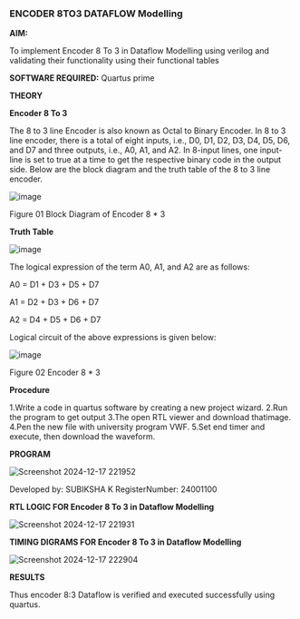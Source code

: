 ### ENCODER 8TO3 DATAFLOW Modelling

**AIM:**

To implement  Encoder 8 To 3 in Dataflow Modelling using verilog and validating their functionality using their functional tables

**SOFTWARE REQUIRED:** Quartus prime

**THEORY**

**Encoder 8 To 3**

The 8 to 3 line Encoder is also known as Octal to Binary Encoder. In 8 to 3 line encoder, there is a total of eight inputs, i.e., D0, D1, D2, D3, D4, D5, D6, and D7 and three outputs, i.e., A0, A1, and A2. In 8-input lines, one input-line is set to true at a time to get the respective binary code in the output side. Below are the block diagram and the truth table of the 8 to 3 line encoder.

![image](https://github.com/naavaneetha/ENCODER8TO3DATAFLOW/assets/154305477/0bc242c1-eb9e-4c47-afe5-30428470efc3)

Figure 01  Block Diagram of Encoder 8 * 3

**Truth Table**

![image](https://github.com/naavaneetha/ENCODER8TO3DATAFLOW/assets/154305477/35496b14-ae6e-4cd1-9abd-d6736b576575)

The logical expression of the term A0, A1, and A2 are as follows:

A0 = D1 + D3 + D5 + D7

A1 = D2 + D3 + D6 + D7

A2 = D4 + D5 + D6 + D7

Logical circuit of the above expressions is given below:

![image](https://github.com/naavaneetha/ENCODER8TO3DATAFLOW/assets/154305477/95acaee6-c873-4c75-89eb-ef09fb158053)

Figure 02  Encoder 8 * 3

**Procedure**

1.Write a code in quartus software by creating a new project wizard.
2.Run the program to get output
3.The open RTL viewer and download thatimage.
4.Pen the new file with university program VWF.
5.Set end timer and execute, then download the waveform.

**PROGRAM**

![Screenshot 2024-12-17 221952](https://github.com/user-attachments/assets/0e6732d6-0ada-4cbb-8cc2-c1be776565ee)

Developed by: SUBIKSHA K RegisterNumber: 24001100

**RTL LOGIC FOR Encoder 8 To 3 in Dataflow Modelling**

![Screenshot 2024-12-17 221931](https://github.com/user-attachments/assets/2639b714-6ef5-4723-b4c8-a0fac883a22c)


**TIMING DIGRAMS FOR Encoder 8 To 3 in Dataflow Modelling**

![Screenshot 2024-12-17 222904](https://github.com/user-attachments/assets/33cc9d9d-7ec9-42e5-b899-91782566faf3)




**RESULTS**

Thus encoder 8:3 Dataflow is verified and executed successfully using quartus.


